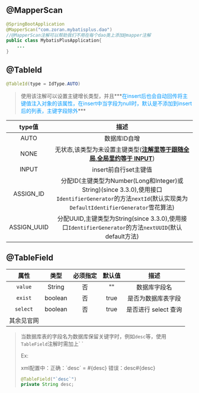 ## @MapperScan

```java
@SpringBootApplication
@MapperScan("com.zoran.mybatisplus.dao")
//@MapperScan注解可以帮助我们不用在每个dao类上添加@mapper注解
public class MybatisPlusApplication{
    ...
}
```

## @TableId

```java
@TableId(type = IdType.AUTO)
```

>  使用该注解可以设置主键增长类型，并且***<font color=#0099ff>在insert后也会自动回传将主键值注入对象的该属性，在insert中当字段为null时，默认是不添加到insert后的列表，主键字段除外</font>***

|   type值    |                             描述                             |
| :---------: | :----------------------------------------------------------: |
|    AUTO     |                         数据库ID自增                         |
|    NONE     | 无状态,该类型为未设置主键类型(**<u>注解里等于跟随全局,全局里约等于 INPUT</u>**) |
|    INPUT    |                    insert前自行set主键值                     |
|  ASSIGN_ID  | 分配ID(主键类型为Number(Long和Integer)或String)(since 3.3.0),使用接口`IdentifierGenerator`的方法`nextId`(默认实现类为`DefaultIdentifierGenerator`雪花算法) |
| ASSIGN_UUID | 分配UUID,主键类型为String(since 3.3.0),使用接口`IdentifierGenerator`的方法`nextUUID`(默认default方法) |

## @TableField

|   属性   |  类型   | 必须指定 | 默认值 |         描述         |
| :------: | :-----: | :------: | :----: | :------------------: |
| `value`  | String  |    否    |   ""   |     数据库字段名     |
| `exist`  | boolean |    否    |  true  |  是否为数据库表字段  |
| `select` | boolean |    否    |  true  | 是否进行 select 查询 |
|  其余见官网         |

> 当数据库表的字段名为数据库保留关键字时，例如`desc`等，使用`TableField`注解时需加上\`  \` 
>
> Ex:
>
> xml配置中：正确：\`desc\` = #{desc}			错误：desc#{desc}
>
> ```java
> @TableField("`desc`")
> private String desc;
> ```